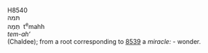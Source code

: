 <body>
  <p>H8540<br>  תּמהּ  <br> תְּּמַהּ  ‎  t<sup>e</sup>mahh  <br><i>tem-ah‘ </i><br>(Chaldee); from a root corresponding to <a href="h8539.htm">8539</a>  a <i>miracle: - </i>wonder.<br></p>
 </body>